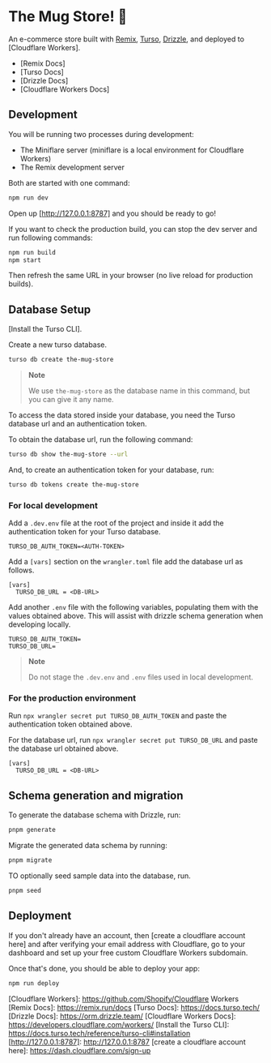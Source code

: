 # The Mug Store! 🍵

An e-commerce store built with [Remix], [Turso], [Drizzle], and deployed to [Cloudflare Workers].

- [Remix Docs]
- [Turso Docs]
- [Drizzle Docs]
- [Cloudflare Workers Docs]

## Development

You will be running two processes during development:

- The Miniflare server (miniflare is a local environment for Cloudflare Workers)
- The Remix development server

Both are started with one command:

```sh
npm run dev
```

Open up [http://127.0.0.1:8787] and you should be ready to go!

If you want to check the production build, you can stop the dev server and run
following commands:

```sh
npm run build
npm start
```

Then refresh the same URL in your browser (no live reload for production
builds).

## Database Setup

[Install the Turso CLI].

Create a new turso database.

```sh
turso db create the-mug-store
```

> **Note**
>
> We use `the-mug-store` as the database name in this command, but you can give
> it any name.

To access the data stored inside your database, you need the Turso database url
and an authentication token.

To obtain the database url, run the following command:

```sh
turso db show the-mug-store --url
```

And, to create an authentication token for your database, run:

```sh
turso db tokens create the-mug-store
```

### For local development

Add a `.dev.env` file at the root of the project and inside it add the authentication token for your Turso
database.

```
TURSO_DB_AUTH_TOKEN=<AUTH-TOKEN>
```

Add a `[vars]` section on the `wrangler.toml` file add the database url as follows.

```
[vars]
  TURSO_DB_URL = <DB-URL>
```

Add another `.env` file with the following variables, populating them with the
values obtained above. This will assist with drizzle schema generation when
developing locally.

```
TURSO_DB_AUTH_TOKEN=
TURSO_DB_URL=
```

> **Note**
>
> Do not stage the `.dev.env` and `.env` files used in local development.

### For the production environment

Run `npx wrangler secret put TURSO_DB_AUTH_TOKEN` and paste the authentication
token obtained above.

For the database url, run `npx wrangler secret put TURSO_DB_URL` and paste the database url obtained above.

```
[vars]
  TURSO_DB_URL = <DB-URL>
```

## Schema generation and migration

To generate the database schema with Drizzle, run:

```sh
pnpm generate
```

Migrate the generated data schema by running:

```sh
pnpm migrate
```

TO optionally seed sample data into the database, run.

```sh
pnpm seed
```

## Deployment

If you don't already have an account, then [create a cloudflare account here]
and after verifying your email address with Cloudflare, go to your dashboard and
set up your free custom Cloudflare Workers subdomain.

Once that's done, you should be able to deploy your app:

```sh
npm run deploy
```

[Remix]: https://github.com/remix-run/remix
[Turso]: htthhttps://turso.tech/
[Drizzle]: https://github.com/drizzle-team/drizzle-orm

[Cloudflare Workers]: https://github.com/Shopify/Cloudflare Workers
[Remix Docs]: https://remix.run/docs
[Turso Docs]: https://docs.turso.tech/
[Drizzle Docs]: https://orm.drizzle.team/
[Cloudflare Workers Docs]: https://developers.cloudflare.com/workers/
[Install the Turso CLI]: https://docs.turso.tech/reference/turso-cli#installation
[http://127.0.0.1:8787]: http://127.0.0.1:8787
[create a cloudflare account here]: https://dash.cloudflare.com/sign-up
